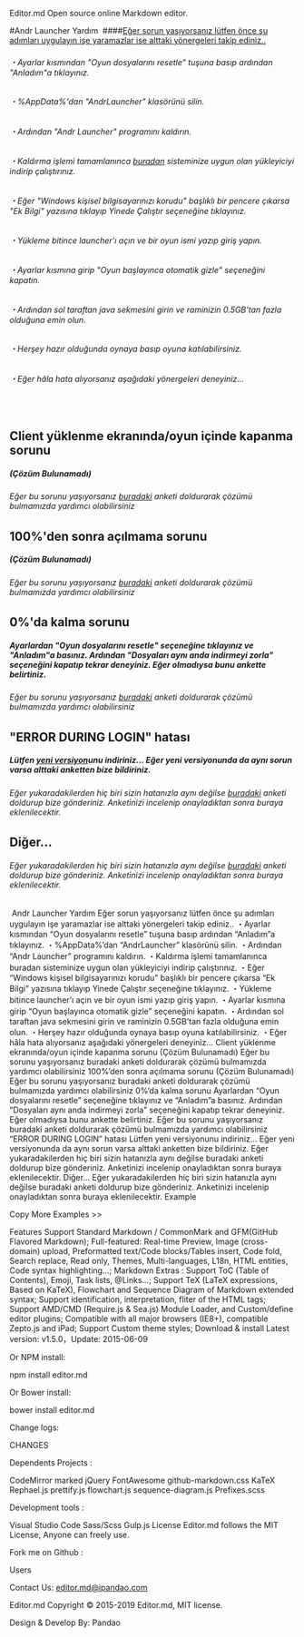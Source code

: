 
Editor.md
Open source online Markdown editor.

#Andr Launcher Yardım
​
####[Eğer sorun yaşıyorsanız lütfen önce şu adımları uygulayın işe yaramazlar ise alttaki yönergeleri takip ediniz..](#)
###### ・Ayarlar kısmından "Oyun dosyalarını resetle" tuşuna basıp ardından "Anladım"a tıklayınız.
###### ・%AppData%'dan "AndrLauncher" klasörünü silin.
###### ・Ardından "Andr Launcher" programını kaldırın.
###### ・Kaldırma işlemi tamamlanınca [buradan](https://drive.google.com/drive/folders/1RHzRPreiNnP-t8IOwgVVTelBId_REvSI "Andr Launcher İndirme") sisteminize uygun olan yükleyiciyi indirip çalıştırınız.
###### ・Eğer "Windows kişisel bilgisayarınızı korudu" başlıklı bir pencere çıkarsa "Ek Bilgi" yazısına tıklayıp Yinede Çalıştır seçeneğine tıklayınız.
###### ・Yükleme bitince launcher'ı açın ve bir oyun ismi yazıp giriş yapın.
###### ・Ayarlar kısmına girip "Oyun başlayınca otomatik gizle" seçeneğini kapatın.
###### ・Ardından sol taraftan java sekmesini girin ve  raminizin 0.5GB'tan fazla olduğuna emin olun.
###### ・Herşey hazır olduğunda oynaya basıp oyuna katılabilirsiniz.
###### ・Eğer hâla hata alıyorsanız aşağıdaki yönergeleri deneyiniz...
​
​
​
## Client yüklenme ekranında/oyun içinde kapanma sorunu
##### (Çözüm Bulunamadı)
###### Eğer bu sorunu yaşıyorsanız [buradaki](https://docs.google.com/forms/d/1VtYXE6e7vs60OOXvzyPRfnYA3_zS5OR_Hp9ZLyMmwp0 "100%'den sonra açılmama sorunu") anketi doldurarak çözümü bulmamızda yardımcı olabilirsiniz
## 100%'den sonra açılmama sorunu
##### (Çözüm Bulunamadı)
###### Eğer bu sorunu yaşıyorsanız [buradaki](https://docs.google.com/forms/d/1VtYXE6e7vs60OOXvzyPRfnYA3_zS5OR_Hp9ZLyMmwp0 "100%'den sonra açılmama sorunu") anketi doldurarak çözümü bulmamızda yardımcı olabilirsiniz
## 0%'da kalma sorunu
##### Ayarlardan "Oyun dosyalarını resetle" seçeneğine tıklayınız ve "Anladım"a basınız. Ardından "Dosyaları aynı anda indirmeyi zorla" seçeneğini kapatıp tekrar deneyiniz. Eğer olmadıysa bunu ankette belirtiniz.
###### Eğer bu sorunu yaşıyorsanız [buradaki](https://forms.gle/UME8LJTcJzSXzAyM9 "0%'da kalma sorunu") anketi doldurarak çözümü bulmamızda yardımcı olabilirsiniz
## "ERROR DURING LOGIN" hatası
##### Lütfen [yeni versiyon](https://drive.google.com/drive/folders/1RHzRPreiNnP-t8IOwgVVTelBId_REvSI "Andr Launcher İndirme")unu indiriniz... Eğer yeni versiyonunda da aynı sorun varsa alttaki anketten bize bildiriniz.
###### Eğer yukaradakilerden hiç biri sizin hatanızla aynı değilse [buradaki](https://forms.gle/UME8LJTcJzSXzAyM9 "0%'da kalma sorunu") anketi doldurup bize gönderiniz. Anketinizi incelenip onayladıktan sonra buraya eklenilecektir.
## Diğer...
###### Eğer yukaradakilerden hiç biri sizin hatanızla aynı değilse [buradaki](https://forms.gle/UME8LJTcJzSXzAyM9 "0%'da kalma sorunu") anketi doldurup bize gönderiniz. Anketinizi incelenip onayladıktan sonra buraya eklenilecektir.
​
Andr Launcher Yardım
Eğer sorun yaşıyorsanız lütfen önce şu adımları uygulayın işe yaramazlar ise alttaki yönergeleri takip ediniz..
・Ayarlar kısmından “Oyun dosyalarını resetle” tuşuna basıp ardından “Anladım”a tıklayınız.
・%AppData%’dan “AndrLauncher” klasörünü silin.
・Ardından “Andr Launcher” programını kaldırın.
・Kaldırma işlemi tamamlanınca buradan sisteminize uygun olan yükleyiciyi indirip çalıştırınız.
・Eğer “Windows kişisel bilgisayarınızı korudu” başlıklı bir pencere çıkarsa “Ek Bilgi” yazısına tıklayıp Yinede Çalıştır seçeneğine tıklayınız.
・Yükleme bitince launcher’ı açın ve bir oyun ismi yazıp giriş yapın.
・Ayarlar kısmına girip “Oyun başlayınca otomatik gizle” seçeneğini kapatın.
・Ardından sol taraftan java sekmesini girin ve raminizin 0.5GB’tan fazla olduğuna emin olun.
・Herşey hazır olduğunda oynaya basıp oyuna katılabilirsiniz.
・Eğer hâla hata alıyorsanız aşağıdaki yönergeleri deneyiniz…
Client yüklenme ekranında/oyun içinde kapanma sorunu
(Çözüm Bulunamadı)
Eğer bu sorunu yaşıyorsanız buradaki anketi doldurarak çözümü bulmamızda yardımcı olabilirsiniz
100%’den sonra açılmama sorunu
(Çözüm Bulunamadı)
Eğer bu sorunu yaşıyorsanız buradaki anketi doldurarak çözümü bulmamızda yardımcı olabilirsiniz
0%’da kalma sorunu
Ayarlardan “Oyun dosyalarını resetle” seçeneğine tıklayınız ve “Anladım”a basınız. Ardından “Dosyaları aynı anda indirmeyi zorla” seçeneğini kapatıp tekrar deneyiniz. Eğer olmadıysa bunu ankette belirtiniz.
Eğer bu sorunu yaşıyorsanız buradaki anketi doldurarak çözümü bulmamızda yardımcı olabilirsiniz
“ERROR DURING LOGIN” hatası
Lütfen yeni versiyonunu indiriniz… Eğer yeni versiyonunda da aynı sorun varsa alttaki anketten bize bildiriniz.
Eğer yukaradakilerden hiç biri sizin hatanızla aynı değilse buradaki anketi doldurup bize gönderiniz. Anketinizi incelenip onayladıktan sonra buraya eklenilecektir.
Diğer…
Eğer yukaradakilerden hiç biri sizin hatanızla aynı değilse buradaki anketi doldurup bize gönderiniz. Anketinizi incelenip onayladıktan sonra buraya eklenilecektir.
Example
<link rel="stylesheet" href="editormd/css/editormd.css" />
<div id="test-editor">
    <textarea style="display:none;">### Editor.md

**Editor.md**: The open source embeddable online markdown editor, based on CodeMirror & jQuery & Marked.
    </textarea>
</div>
<script src="https://cdnjs.cloudflare.com/ajax/libs/jquery/1.11.3/jquery.min.js"></script>
<script src="editormd/editormd.min.js"></script>
<script type="text/javascript">
    $(function() {
        var editor = editormd("test-editor", {
            // width  : "100%",
            // height : "100%",
            path   : "editormd/lib/"
        });
    });
</script>Copy
More Examples >>

Features
Support Standard Markdown / CommonMark and GFM(GitHub Flavored Markdown);
Full-featured: Real-time Preview, Image (cross-domain) upload, Preformatted text/Code blocks/Tables insert, Code fold, Search replace, Read only, Themes, Multi-languages, L18n, HTML entities, Code syntax highlighting...;
Markdown Extras : Support ToC (Table of Contents), Emoji, Task lists, @Links...;
Support TeX (LaTeX expressions, Based on KaTeX), Flowchart and Sequence Diagram of Markdown extended syntax;
Support identification, interpretation, fliter of the HTML tags;
Support AMD/CMD (Require.js & Sea.js) Module Loader, and Custom/define editor plugins;
Compatible with all major browsers (IE8+), compatible Zepto.js and iPad;
Support Custom theme styles;
Download & install
Latest version: v1.5.0，Update: 2015-06-09



 


Or NPM install:

npm install editor.md



Or Bower install:

bower install editor.md




Change logs:

CHANGES

Dependents
Projects :

CodeMirror
marked
jQuery
FontAwesome
github-markdown.css
KaTeX
Rephael.js
prettify.js
flowchart.js
sequence-diagram.js
Prefixes.scss

Development tools :

Visual Studio Code
Sass/Scss
Gulp.js
License
Editor.md follows the MIT License, Anyone can freely use.





Fork me on Github :







Users

 Contact Us: editor.md@ipandao.com


Editor.md
Copyright © 2015-2019 Editor.md, MIT license.

Design & Develop By: Pandao      
